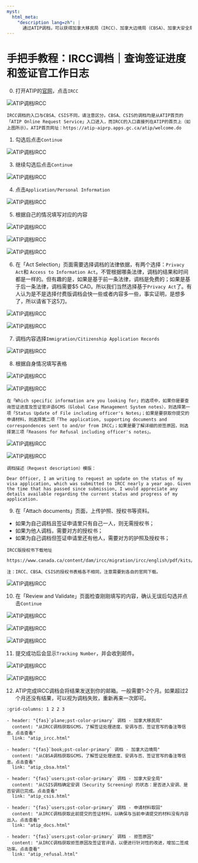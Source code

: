 ```yaml
---
myst:
  html_meta:
    "description lang=zh": |
      通过ATIP调档，可以获得加拿大移民局（IRCC）、加拿大边境局（CBSA）、加拿大安全局（CSIS）在处理签证申请时的相关信息。
---
```


# 手把手教程：IRCC调档｜查询签证进度和签证官工作日志

<div class="dividing-line"></div>

0. 打开ATIP的<a href="https://atip-aiprp.apps.gc.ca/atip/welcome.do" target="_blank">官网</a>，点击`IRCC`

![ATIP调档IRCC](/_static/images/guide/tools_official/atip/ircc/01.png)

```{important} 
IRCC调档的入口与CBSA、CSIS不同，请注意区分。CBSA、CSIS的调档均是从ATIP首页的「ATIP Online Request Service」入口进入，而IRCC的入口直接列在ATIP的首页上（如上图所示）。ATIP首页网址：https://atip-aiprp.apps.gc.ca/atip/welcome.do
```

1. 勾选后点击`Continue`

![ATIP调档IRCC](/_static/images/guide/tools_official/atip/ircc/02.png)


3. 继续勾选后点击`Continue`

![ATIP调档IRCC](/_static/images/guide/tools_official/atip/ircc/03.png)


4. 点击`Application/Personal Information`

![ATIP调档IRCC](/_static/images/guide/tools_official/atip/ircc/04.png)

5. 根据自己的情况填写对应的内容

![ATIP调档IRCC](/_static/images/guide/tools_official/atip/ircc/05.png)

![ATIP调档IRCC](/_static/images/guide/tools_official/atip/ircc/06.png)

![ATIP调档IRCC](/_static/images/guide/tools_official/atip/ircc/07.png)


6. 在「Act Selection」页面需要选择调档的法律依据，有两个选择：`Privacy Act`和 `Access to Information Act`。不管根据哪条法律，调档的结果和时间都是一样的。但有趣的是，如果是基于前一条法律，调档是免费的；如果是基于后一条法律，调档需要$5 CAD。所以我们当然选择基于`Privacy Act`了。有人认为是不是选择付费版调档会快一些或者内容多一些，事实证明，是想多了，所以请省下这5刀。

![ATIP调档IRCC](/_static/images/guide/tools_official/atip/ircc/08.png)

![ATIP调档IRCC](/_static/images/guide/tools_official/atip/ircc/09.png)


7. 调档内容选择`Immigration/Citizenship Application Records`

![ATIP调档IRCC](/_static/images/guide/tools_official/atip/ircc/10.png)


8. 根据自身情况填写表格

![ATIP调档IRCC](/_static/images/guide/tools_official/atip/ircc/11.png)

![ATIP调档IRCC](/_static/images/guide/tools_official/atip/ircc/12.png)


```{important} 
在「Which specific information are you looking for」的选项中，如果你是要查询签证进度及签证官评语GCMS（Global Case Management System notes），则选择第一项「Status Update of File including officer's Notes」；如果是要获取你提交的申请材料，则选择第二项「The application, supporting documents and correspondences sent to and/or from IRCC」；如果是要了解详细的拒签原因，则选择第三项「Reasons for Refusal including officer's notes」。
```


![ATIP调档IRCC](/_static/images/guide/tools_official/atip/ircc/13.png)

![ATIP调档IRCC](/_static/images/guide/tools_official/atip/ircc/14.png)


```{admonition} 模版
调档描述（Request description）模版：

Dear Officer, I am writing to request an update on the status of my visa application, which was submitted to IRCC nearly a year ago. Given the time that has passed since submission, I would appreciate any details available regarding the current status and progress of my application.
```


9. 在「Attach documents」页面，上传护照、授权书等资料。
- 如果为自己调档且签证申请里只有自己一人，则无需授权书；
- 如果为他人调档，需要对方的授权书；
- 如果为自己调档但签证申请里还有他人，需要对方的护照及授权书；

```{seealso} 
IRCC版授权书下载地址

https://www.canada.ca/content/dam/ircc/migration/ircc/english/pdf/kits/forms/imm5744e.pdf

注：IRCC、CBSA、CSIS的授权书表格各不相同，注意需要到各自的官网下载。
```

![ATIP调档IRCC](/_static/images/guide/tools_official/atip/ircc/15.png)


10. 在「Review and Validate」页面检查刚刚填写的内容，确认无误后勾选并点击`Continue`

![ATIP调档IRCC](/_static/images/guide/tools_official/atip/ircc/16.png)

![ATIP调档IRCC](/_static/images/guide/tools_official/atip/ircc/17.png)

![ATIP调档IRCC](/_static/images/guide/tools_official/atip/ircc/18.png)


11. 提交成功后会显示`Tracking Number`，并会收到邮件。

![ATIP调档IRCC](/_static/images/guide/tools_official/atip/ircc/19.png)

![ATIP调档IRCC](/_static/images/guide/tools_official/atip/ircc/20.png)


12. ATIP完成IRCC调档会将结果发送到你的邮箱。一般需要1-2个月。如果超过2个月还没有结果，可以视为调档失败，重新再来一次即可。


<div class="dividing-line"></div>

```{gallery-grid}
:grid-columns: 1 2 2 3

- header: "{fas}`plane;pst-color-primary` 调档 - 加拿大移民局"
  content: "从IRCC调档获取GCMS，了解签证处理进度、安调与否、签证官写的备注等信息。点击查看"
  link: "atip_ircc.html"

- header: "{fas}`book;pst-color-primary` 调档 - 加拿大边境局"
  content: "从CBSA调档获取GCMS，了解签证处理进度、安调与否、签证官写的备注等信息。点击查看"
  link: "atip_cbsa.html"

- header: "{fas}`users;pst-color-primary` 调档 - 加拿大安全局"
  content: "从CSIS调档确定安调（Security Screening）的状态：是否进入安调、是否安调已完成。点击查看"
  link: "atip_csis.html"

- header: "{fas}`users;pst-color-primary` 调档 - 申请材料取回"
  content: "从IRCC调档获取此前提交的签证材料，以确保与当前申请提交的材料没有内容出入。点击查看"
  link: "atip_docs.html"

- header: "{fas}`users;pst-color-primary` 调档 - 拒签原因"
  content: "从IRCC调档获取拒签原因及签证官评语，以便进行针对性的改进，增加二签成功率。点击查看"
  link: "atip_refusal.html"
```

<div class="dividing-line"></div>